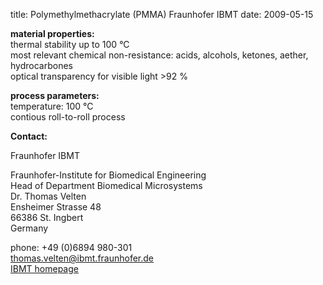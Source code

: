 title: Polymethylmethacrylate (PMMA) Fraunhofer IBMT
date: 2009-05-15  

__material properties:__  	
thermal stability up to	100 °C  
most relevant chemical non-resistance:	acids, alcohols, ketones, aether, hydrocarbones  
optical transparency for visible light >92 %



__process parameters:__  	
temperature:	100 °C  
contious roll-to-roll process
<!--break-->
__Contact:__


Fraunhofer IBMT

Fraunhofer-Institute for Biomedical Engineering  
Head of Department Biomedical Microsystems  
Dr. Thomas Velten  
Ensheimer Strasse 48   
66386 St. Ingbert   
Germany  

phone: +49 (0)6894 980-301   
thomas.velten@ibmt.fraunhofer.de  
[IBMT homepage](http://www.ibmt.fraunhofer.de/fhg/ibmt_en/biomedical_engineering/biomedical_microsystems/microsensors_microfluidics/index.jsp)